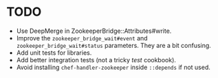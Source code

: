 TODO
====

* Use DeepMerge in ZookeeperBridge::Attributes#write.
* Improve the `zookeeper_bridge_wait#event` and `zookeeper_bridge_wait#status` parameters. They are a bit confusing.
* Add unit tests for libraries.
* Add better integration tests (not a tricky *test* cookbook).
* Avoid installing `chef-handler-zookeeper` inside `::depends` if not used.
